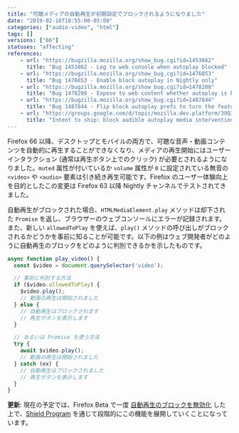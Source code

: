 ```yaml
---
title: "可聴メディアの自動再生が初期設定でブロックされるようになりました"
date: "2019-02-18T18:55:00-05:00"
categories: ["audio-video", "html"]
tags: []
versions: ["66"]
statuses: "affecting"
references:
    - url: "https://bugzilla.mozilla.org/show_bug.cgi?id=1453862"
      title: "Bug 1453862 - Log to web console when autoplay blocked"
    - url: "https://bugzilla.mozilla.org/show_bug.cgi?id=1476853"
      title: "Bug 1476853 - Enable block autoplay in Nightly only"
    - url: "https://bugzilla.mozilla.org/show_bug.cgi?id=1478208"
      title: "Bug 1478208 - Expose to web content whether autoplay is blocked"
    - url: "https://bugzilla.mozilla.org/show_bug.cgi?id=1487844"
      title: "Bug 1487844 - Flip block autoplay prefs to turn the feature on"
    - url: "https://groups.google.com/d/topic/mozilla.dev.platform/39Q3fW3zl1E/discussion"
      title: "Intent to ship: block audible autoplay media intervention"
---
```

Firefox 66 以降、デスクトップとモバイルの両方で、可聴な音声・動画コンテンツを自動的に再生することができなくなり、メディアの再生開始にはユーザーインタラクション (通常は再生ボタン上でのクリック) が必要とされるようになりました。`muted` 属性が付いているか `volume` 属性が `0` に設定されている無音の `<video>` や `<audio>` 要素は引き続き再生可能です。Firefox のユーザー体験向上を目的としたこの変更は Firefox 63 以降 Nightly チャンネルでテストされてきました。

自動再生がブロックされた場合、`HTMLMediaElement.play` メソッドは却下された `Promise` を返し、ブラウザーのウェブコンソールにエラーが記録されます。また、新しい `allowedToPlay` を使えば、`play()` メソッドの呼び出しがブロックされるかどうかを事前に知ることが可能です。以下の例はウェブ開発者がどのように自動再生のブロックをどのように判別できるかを示したものです。

```js
async function play_video() {
  const $video = document.querySelector('video');

  // 事前に判別する方法
  if ($video.allowedToPlay) {
    $video.play();
    // 動画の再生は開始されました
  } else {
    // 自動再生はブロックされます
    // 再生ボタンを表示します
  }

  // あるいは Promise を使う方法
  try {
    await $video.play();
    // 動画の再生は開始されました
  } catch (ex) {
    // 自動再生はブロックされました
    // 再生ボタンを表示します
  }
}
```

**更新**: 現在の予定では、Firefox Beta で一度 [自動再生のブロックを無効化](https://bugzilla.mozilla.org/show_bug.cgi?id=1522923) した上で、[Shield Program](https://wiki.mozilla.org/Firefox/Shield) を通じて段階的にこの機能を展開していくことになっています。
